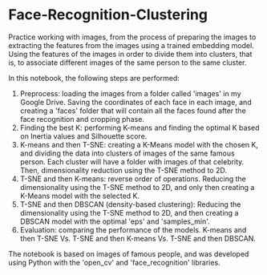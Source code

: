 # Face-Recognition-Clustering
Practice working with images, from the process of preparing the images to extracting the features from the images using a trained embedding model. Using the features of the images in order to divide them into clusters, that is, to associate different images of the same person to the same cluster.

In this notebook, the following steps are performed:

1. Preprocess: loading the images from a folder called 'images' in my Google Drive. Saving the coordinates of each face in each image, and creating a 'faces' folder that will contain all the faces found after the face recognition and cropping phase.
2. Finding the best K: performing K-means and finding the optimal K based on Inertia values and Silhouette score.
3. K-means and then T-SNE: creating a K-Means model with the chosen K, and dividing the data into clusters of images of the same famous person. Each cluster will have a folder with images of that celebrity. Then, dimensionality reduction using the T-SNE method to 2D.
4. T-SNE and then K-means: reverse order of operations. Reducing the dimensionality using the T-SNE method to 2D, and only then creating a K-Means model with the selected K.
5. T-SNE and then DBSCAN (density-based clustering): Reducing the dimensionality using the T-SNE method to 2D, and then creating a DBSCAN model with the optimal 'eps' and 'samples_min'.
6. Evaluation: comparing the performance of the models. K-means and then T-SNE Vs. T-SNE and then K-means Vs. T-SNE and then DBSCAN.

The notebook is based on images of famous people, and was developed using Python with the 'open_cv' and 'face_recognition' libraries.
